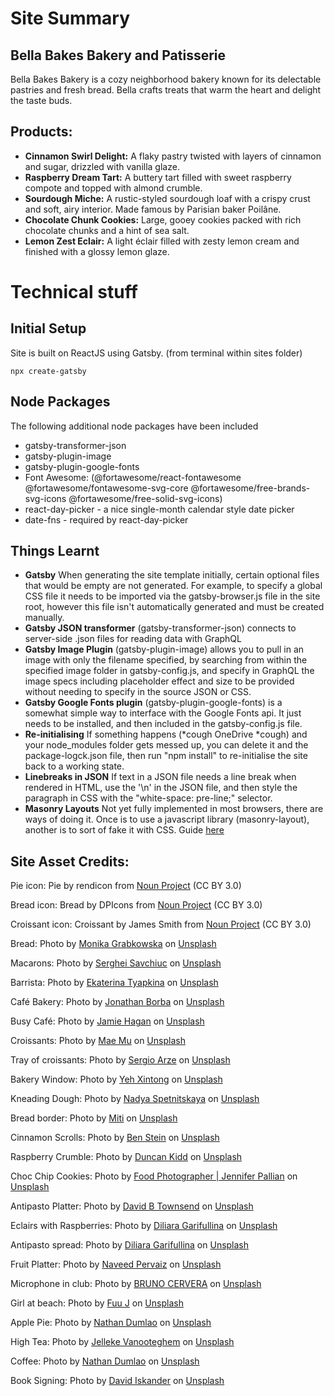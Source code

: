# Site Summary
## Bella Bakes Bakery and Patisserie
Bella Bakes Bakery is a cozy neighborhood bakery known for its delectable pastries and fresh bread. Bella crafts treats that warm the heart and delight the taste buds.

## Products:
* __Cinnamon Swirl Delight:__ A flaky pastry twisted with layers of cinnamon and sugar, drizzled with vanilla glaze.
* __Raspberry Dream Tart:__ A buttery tart filled with sweet raspberry compote and topped with almond crumble.
* __Sourdough Miche:__ A rustic-styled sourdough loaf with a crispy crust and soft, airy interior. Made famous by Parisian baker Poilâne.
* __Chocolate Chunk Cookies:__ Large, gooey cookies packed with rich chocolate chunks and a hint of sea salt.
* __Lemon Zest Eclair:__ A light éclair filled with zesty lemon cream and finished with a glossy lemon glaze.

# Technical stuff

## Initial Setup
Site is built on ReactJS using Gatsby.
(from terminal within sites folder)
```
npx create-gatsby
```

## Node Packages
The following additional node packages have been included
* gatsby-transformer-json
* gatsby-plugin-image
* gatsby-plugin-google-fonts
* Font Awesome: (@fortawesome/react-fontawesome @fortawesome/fontawesome-svg-core @fortawesome/free-brands-svg-icons @fortawesome/free-solid-svg-icons)
* react-day-picker - a nice single-month calendar style date picker
* date-fns - required by react-day-picker


## Things Learnt
* __Gatsby__ When generating the site template initially, certain optional files that would be empty are not generated. For example, to specify a global CSS file it needs to be imported via the gatsby-browser.js file in the site root, however this file isn't automatically generated and must be created manually.
* __Gatsby JSON transformer__ (gatsby-transformer-json) connects to server-side .json files for reading data with GraphQL
* __Gatsby Image Plugin__ (gatsby-plugin-image) allows you to pull in an image with only the filename specified, by searching from within the specified image folder in gatsby-config.js, and specify in GraphQL the image specs including placeholder effect and size to be provided without needing to specify in the source JSON or CSS. 
* __Gatsby Google Fonts plugin__ (gatsby-plugin-google-fonts) is a somewhat simple way to interface with the Google Fonts api. It just needs to be installed, and then included in the gatsby-config.js file.
* __Re-initialising__ If something happens (*cough OneDrive *cough) and your node_modules folder gets messed up, you can delete it and the package-logck.json file, then run "npm install" to re-initialise the site back to a working state.
* __Linebreaks in JSON__ If text in a JSON file needs a line break when rendered in HTML, use the '\n' in the JSON file, and then style the paragraph in CSS with the "white-space: pre-line;" selector.
* __Masonry Layouts__ Not yet fully implemented in most browsers, there are ways of doing it. Once is to use a javascript library (masonry-layout), another is to sort of fake it with CSS. Guide <a href="https://hackernoon.com/how-to-build-a-masonry-layout-using-css" target="_blank">here</a>

## Site Asset Credits:
Pie icon:
Pie by rendicon from <a href="https://thenounproject.com/browse/icons/term/pie/" target="_blank" title="Pie Icons">Noun Project</a> (CC BY 3.0)

Bread icon:
Bread by DPIcons from <a href="https://thenounproject.com/browse/icons/term/bread/" target="_blank" title="Bread Icons">Noun Project</a> (CC BY 3.0)

Croissant icon:
Croissant by James Smith from <a href="https://thenounproject.com/browse/icons/term/croissant/" target="_blank" title="Croissant Icons">Noun Project</a> (CC BY 3.0)

Bread:
Photo by <a href="https://unsplash.com/@moniqa?utm_source=unsplash&utm_medium=referral&utm_content=creditCopyText">Monika Grabkowska</a> on <a href="https://unsplash.com/photos/nVoDL1YDWRE?utm_source=unsplash&utm_medium=referral&utm_content=creditCopyText">Unsplash</a>
  
Macarons:
Photo by <a href="https://unsplash.com/@serioja?utm_source=unsplash&utm_medium=referral&utm_content=creditCopyText">Serghei Savchiuc</a> on <a href="https://unsplash.com/photos/Qaruw62_kmM?utm_source=unsplash&utm_medium=referral&utm_content=creditCopyText">Unsplash</a>
  
Barrista: 
Photo by <a href="https://unsplash.com/@ekashoot?utm_source=unsplash&utm_medium=referral&utm_content=creditCopyText">Ekaterina Tyapkina</a> on <a href="https://unsplash.com/photos/b5kN9ClBRNU?utm_source=unsplash&utm_medium=referral&utm_content=creditCopyText">Unsplash</a>
  
Café Bakery:
Photo by <a href="https://unsplash.com/@jonathanborba?utm_source=unsplash&utm_medium=referral&utm_content=creditCopyText">Jonathan Borba</a> on <a href="https://unsplash.com/photos/_Gd1biLbIU0?utm_source=unsplash&utm_medium=referral&utm_content=creditCopyText">Unsplash</a>
  
Busy Café:
Photo by <a href="https://unsplash.com/@dearjamie?utm_source=unsplash&utm_medium=referral&utm_content=creditCopyText">Jamie Hagan</a> on <a href="https://unsplash.com/photos/e7mg1NUk4FI?utm_source=unsplash&utm_medium=referral&utm_content=creditCopyText">Unsplash</a>
  
Croissants:
Photo by <a href="https://unsplash.com/@picoftasty?utm_source=unsplash&utm_medium=referral&utm_content=creditCopyText">Mae Mu</a> on <a href="https://unsplash.com/photos/m9pzwmxm2rk?utm_source=unsplash&utm_medium=referral&utm_content=creditCopyText">Unsplash</a>

Tray of croissants:
Photo by <a href="https://unsplash.com/@sergich?utm_source=unsplash&utm_medium=referral&utm_content=creditCopyText">Sergio Arze</a> on <a href="https://unsplash.com/photos/eH9_kZ92LWQ?utm_source=unsplash&utm_medium=referral&utm_content=creditCopyText">Unsplash</a>  
  
Bakery Window:
Photo by <a href="https://unsplash.com/@blsnki?utm_source=unsplash&utm_medium=referral&utm_content=creditCopyText">Yeh Xintong</a> on <a href="https://unsplash.com/photos/go3DT3PpIw4?utm_source=unsplash&utm_medium=referral&utm_content=creditCopyText">Unsplash</a>
  
Kneading Dough:
Photo by <a href="https://unsplash.com/@kiboka?utm_source=unsplash&utm_medium=referral&utm_content=creditCopyText">Nadya Spetnitskaya</a> on <a href="https://unsplash.com/photos/tOYiQxF9-Ys?utm_source=unsplash&utm_medium=referral&utm_content=creditCopyText">Unsplash</a>
  
Bread border:
Photo by <a href="https://unsplash.com/@mitifotos?utm_source=unsplash&utm_medium=referral&utm_content=creditCopyText">Miti</a> on <a href="https://unsplash.com/photos/qYreP9QOdrk?utm_source=unsplash&utm_medium=referral&utm_content=creditCopyText">Unsplash</a>
  
Cinnamon Scrolls:
Photo by <a href="https://unsplash.com/@benostein?utm_source=unsplash&utm_medium=referral&utm_content=creditCopyText">Ben Stein</a> on <a href="https://unsplash.com/photos/r41HIB6Rrpk?utm_source=unsplash&utm_medium=referral&utm_content=creditCopyText">Unsplash</a>
  
Raspberry Crumble:
Photo by <a href="https://unsplash.com/@we_the_royal?utm_source=unsplash&utm_medium=referral&utm_content=creditCopyText">Duncan Kidd</a> on <a href="https://unsplash.com/photos/oAr1OeL14zs?utm_source=unsplash&utm_medium=referral&utm_content=creditCopyText">Unsplash</a>
  
Choc Chip Cookies:
Photo by <a href="https://unsplash.com/@foodess?utm_source=unsplash&utm_medium=referral&utm_content=creditCopyText">Food Photographer | Jennifer Pallian</a> on <a href="https://unsplash.com/photos/OfdDiqx8Cz8?utm_source=unsplash&utm_medium=referral&utm_content=creditCopyText">Unsplash</a>
  
Antipasto Platter:
Photo by <a href="https://unsplash.com/@dbtownsend?utm_source=unsplash&utm_medium=referral&utm_content=creditCopyText">David B Townsend</a> on <a href="https://unsplash.com/photos/VT9uj4FbQSE?utm_source=unsplash&utm_medium=referral&utm_content=creditCopyText">Unsplash</a>
  
Eclairs with Raspberries: 
Photo by <a href="https://unsplash.com/@dilja96?utm_source=unsplash&utm_medium=referral&utm_content=creditCopyText">Diliara Garifullina</a> on <a href="https://unsplash.com/photos/1oH1Xhtfxos?utm_source=unsplash&utm_medium=referral&utm_content=creditCopyText">Unsplash</a>
  
Antipasto spread:
Photo by <a href="https://unsplash.com/@dilja96?utm_source=unsplash&utm_medium=referral&utm_content=creditCopyText">Diliara Garifullina</a> on <a href="https://unsplash.com/photos/1oH1Xhtfxos?utm_source=unsplash&utm_medium=referral&utm_content=creditCopyText">Unsplash</a>
  
Fruit Platter:
Photo by <a href="https://unsplash.com/@naveed28?utm_source=unsplash&utm_medium=referral&utm_content=creditCopyText">Naveed Pervaiz</a> on <a href="https://unsplash.com/photos/IlnF2g_3tpY?utm_source=unsplash&utm_medium=referral&utm_content=creditCopyText">Unsplash</a>
  
Microphone in club:
Photo by <a href="https://unsplash.com/@brunocervera?utm_source=unsplash&utm_medium=referral&utm_content=creditCopyText">BRUNO CERVERA</a> on <a href="https://unsplash.com/photos/Gi6-m_t_W-E?utm_source=unsplash&utm_medium=referral&utm_content=creditCopyText">Unsplash</a>
  
Girl at beach:
Photo by <a href="https://unsplash.com/@fuuj?utm_source=unsplash&utm_medium=referral&utm_content=creditCopyText">Fuu J</a> on <a href="https://unsplash.com/photos/r2nJPbEYuSQ?utm_source=unsplash&utm_medium=referral&utm_content=creditCopyText">Unsplash</a>
  
Apple Pie:
Photo by <a href="https://unsplash.com/@nate_dumlao?utm_source=unsplash&utm_medium=referral&utm_content=creditCopyText">Nathan Dumlao</a> on <a href="https://unsplash.com/photos/Q-ZdlPqWUjU?utm_source=unsplash&utm_medium=referral&utm_content=creditCopyText">Unsplash</a>
  
High Tea:
Photo by <a href="https://unsplash.com/@ilumire?utm_source=unsplash&utm_medium=referral&utm_content=creditCopyText">Jelleke Vanooteghem</a> on <a href="https://unsplash.com/photos/qfRsevOtQXE?utm_source=unsplash&utm_medium=referral&utm_content=creditCopyText">Unsplash</a>
  
Coffee:
Photo by <a href="https://unsplash.com/@nate_dumlao?utm_source=unsplash&utm_medium=referral&utm_content=creditCopyText">Nathan Dumlao</a> on <a href="https://unsplash.com/photos/6VhPY27jdps?utm_source=unsplash&utm_medium=referral&utm_content=creditCopyText">Unsplash</a>
  
Book Signing:
Photo by <a href="https://unsplash.com/@diskander?utm_source=unsplash&utm_medium=referral&utm_content=creditCopyText">David Iskander</a> on <a href="https://unsplash.com/photos/8hFiT80X-6o?utm_source=unsplash&utm_medium=referral&utm_content=creditCopyText">Unsplash</a>
  

